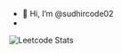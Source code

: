 - 👋 Hi, I’m @sudhircode02
- 
![Leetcode Stats](https://leetcard.jacoblin.cool/sudhircode02?ext=heatmap)

<!---
sudhircode02/sudhircode02 is a ✨ special ✨ repository because its `README.md` (this file) appears on your GitHub profile.
You can click the Preview link to take a look at your changes.
--->
